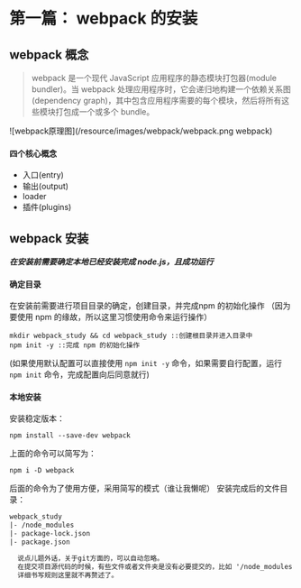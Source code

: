 第一篇： webpack 的安装
===
## webpack 概念
>webpack 是一个现代 JavaScript 应用程序的静态模块打包器(module bundler)。当 webpack 处理应用程序时，它会递归地构建一个依赖关系图(dependency graph)，其中包含应用程序需要的每个模块，然后将所有这些模块打包成一个或多个 bundle。

![webpack原理图](/resource/images/webpack/webpack.png webpack)
#### 四个核心概念
- 入口(entry)
- 输出(output)
- loader
- 插件(plugins)

## webpack 安装
***在安装前需要确定本地已经安装完成 node.js，且成功运行***
#### 确定目录
在安装前需要进行项目目录的确定，创建目录，并完成npm 的初始化操作
（因为要使用 npm 的缘故，所以这里习惯使用命令来运行操作）
```npm
mkdir webpack_study && cd webpack_study ::创建根目录并进入目录中
npm init -y ::完成 npm 的初始化操作
```
(如果使用默认配置可以直接使用 `npm init -y` 命令，如果需要自行配置，运行 `npm init` 命令，完成配置向后同意就行)
#### 本地安装
安装稳定版本：
```npm
npm install --save-dev webpack
```
上面的命令可以简写为：
```npm
npm i -D webpack
```
后面的命令为了使用方便，采用简写的模式（谁让我懒呢）
  安装完成后的文件目录：
  ```diff
  webpack_study
  |- /node_modules
  |- package-lock.json
  |- package.json

    说点儿题外话，关于git方面的，可以自动忽略。
    在提交项目源代码的时候，有些文件或者文件夹是没有必要提交的，比如 '/node_modules' 这个文件夹，这个时候可以创建一个 .gitignore 文件，将不提交的文件或者文件夹罗列出来即可。
    详细书写规则这里就不再赘述了。

